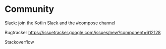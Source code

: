 # Community

Slack: join the Kotlin Slack and the #compose channel

Bugtracker
https://issuetracker.google.com/issues/new?component=612128

Stackoverflow
